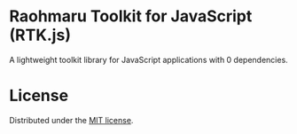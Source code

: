 # Raohmaru Toolkit for JavaScript (RTK.js)
A lightweight toolkit library for JavaScript applications with 0 dependencies.

# License
Distributed under the [MIT license](https://github.com/raohmaru/rtkjs/blob/main/LICENSE).
